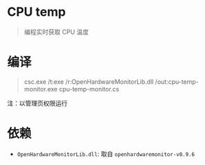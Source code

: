 # CPU temp
> 编程实时获取 CPU 温度

# 编译
> csc.exe /t:exe /r:OpenHardwareMonitorLib.dll /out:cpu-temp-monitor.exe cpu-temp-monitor.cs

注：以管理页权限运行

# 依赖
- `OpenHardwareMonitorLib.dll`: 取自 `openhardwaremonitor-v0.9.6`